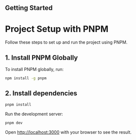 ## Getting Started

# Project Setup with PNPM

Follow these steps to set up and run the project using PNPM.

## **1. Install PNPM Globally**

To install PNPM globally, run:

```bash
npm install -g pnpm
```

## **2. Install dependencies**

```bash
pnpm install
```

Run the development server:

```bash
pnpm dev
```

Open [http://localhost:3000](http://localhost:3000) with your browser to see the result.
